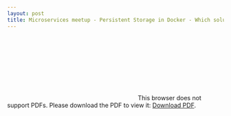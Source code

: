 ```yaml
---
layout: post
title: Microservices meetup - Persistent Storage in Docker - Which solution and why?
---
```


<object data="http://www.oicheryl.com/resources/Persistent Storage in Docker.pdf" type="application/pdf" width="700px" height="700px">
    <embed src="http://www.oicheryl.com/resources/Persistent Storage in Docker.pdf">
        This browser does not support PDFs. Please download the PDF to view it: <a href="http://www.oicheryl.com/resources/Persistent Storage in Docker.pdf">Download PDF</a>.</p>
    </embed>
</object>

